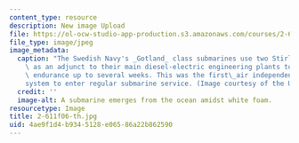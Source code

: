 ```yaml
---
content_type: resource
description: New image Upload
file: https://ol-ocw-studio-app-production.s3.amazonaws.com/courses/2-611-marine-power-and-propulsion-fall-2006/4ae9f1d4b9345128e06586a22b862590_2-611f06-th.jpg
file_type: image/jpeg
image_metadata:
  caption: "The Swedish Navy's _Gotland_ class submarines use two Stirling cycle engines\
    \ as an adjunct to their main diesel-electric engineering plants to provide underwater\
    \ endurance up to several weeks. This was the first\_air independent propulsion\_\
    system to enter regular submarine service. (Image courtesy of the U.S. Navy.)"
  credit: ''
  image-alt: A submarine emerges from the ocean amidst white foam.
resourcetype: Image
title: 2-611f06-th.jpg
uid: 4ae9f1d4-b934-5128-e065-86a22b862590
---
```

